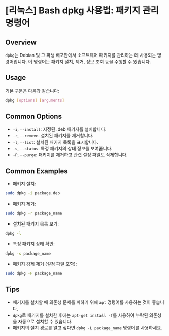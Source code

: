 # [리눅스] Bash dpkg 사용법: 패키지 관리 명령어

## Overview
`dpkg`는 Debian 및 그 파생 배포판에서 소프트웨어 패키지를 관리하는 데 사용되는 명령어입니다. 이 명령어는 패키지 설치, 제거, 정보 조회 등을 수행할 수 있습니다.

## Usage
기본 구문은 다음과 같습니다:
```bash
dpkg [options] [arguments]
```

## Common Options
- `-i`, `--install`: 지정된 .deb 패키지를 설치합니다.
- `-r`, `--remove`: 설치된 패키지를 제거합니다.
- `-l`, `--list`: 설치된 패키지 목록을 표시합니다.
- `-s`, `--status`: 특정 패키지의 상태 정보를 보여줍니다.
- `-P`, `--purge`: 패키지를 제거하고 관련 설정 파일도 삭제합니다.

## Common Examples
- 패키지 설치:
```bash
sudo dpkg -i package.deb
```
- 패키지 제거:
```bash
sudo dpkg -r package_name
```
- 설치된 패키지 목록 보기:
```bash
dpkg -l
```
- 특정 패키지 상태 확인:
```bash
dpkg -s package_name
```
- 패키지 강제 제거 (설정 파일 포함):
```bash
sudo dpkg -P package_name
```

## Tips
- 패키지를 설치할 때 의존성 문제를 피하기 위해 `apt` 명령어를 사용하는 것이 좋습니다.
- `dpkg`로 패키지를 설치한 후에는 `apt-get install -f`를 사용하여 누락된 의존성을 자동으로 설치할 수 있습니다.
- 패키지의 설치 경로를 알고 싶다면 `dpkg -L package_name` 명령어를 사용하세요.